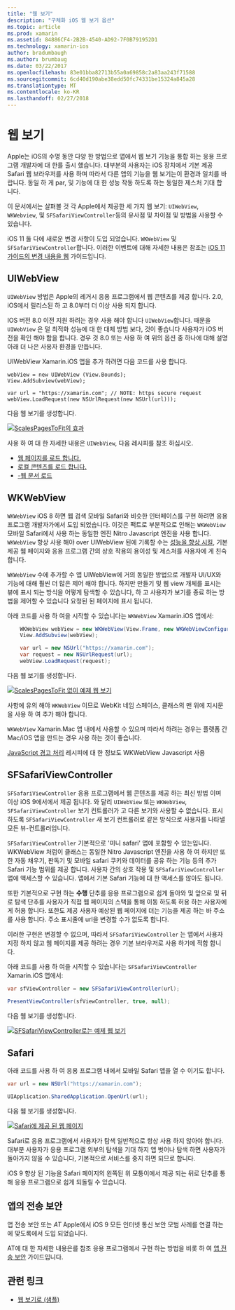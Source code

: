```yaml
---
title: "웹 보기"
description: "구체화 iOS 웹 보기 옵션"
ms.topic: article
ms.prod: xamarin
ms.assetid: 84886CF4-2B2B-4540-AD92-7F0B791952D1
ms.technology: xamarin-ios
author: bradumbaugh
ms.author: brumbaug
ms.date: 03/22/2017
ms.openlocfilehash: 83e01bba82713b55a0a69858c2a83aa243f71588
ms.sourcegitcommit: 6cd40d190abe38edd50fc74331be15324a845a28
ms.translationtype: MT
ms.contentlocale: ko-KR
ms.lasthandoff: 02/27/2018
---
```

# <a name="web-views"></a>웹 보기

Apple는 iOS의 수명 동안 다양 한 방법으로 앱에서 웹 보기 기능을 통합 하는 응용 프로그램 개발자에 대 한를 출시 했습니다. 대부분의 사용자는 iOS 장치에서 기본 제공 Safari 웹 브라우저를 사용 하며 따라서 다른 앱의 기능을 웹 보기는이 환경과 일치를 바랍니다. 동일 하 게 par, 및 기능에 대 한 성능 작동 하도록 하는 동일한 제스처 기대 합니다.

이 문서에서는 살펴볼 것 각 Apple에서 제공한 세 가지 웹 보기: `UIWebView`, `WKWebview`, 및 `SFSafariViewController`등의 유사점 및 차이점 및 방법을 사용할 수 있습니다. 

iOS 11 둘 다에 새로운 변경 사항이 도입 되었습니다. `WKWebView` 및 `SFSafariViewController`합니다. 이러한 이벤트에 대해 자세한 내용은 참조는 [iOS 11 가이드의 변경 내용을 웹](~/ios/platform/introduction-to-ios11/web.md) 가이드입니다.

## <a name="uiwebview"></a>UIWebView

`UIWebView` 방법은 Apple의 레거시 응용 프로그램에서 웹 콘텐츠를 제공 합니다. 2.0, iOS에서 릴리스된 하 고 8.0부터 더 이상 사용 되지 합니다.

IOS 버전 8.0 이전 지원 하려는 경우 사용 해야 합니다 `UIWebView`합니다. 때문을 `UIWebView` 은 덜 최적화 성능에 대 한 대체 방법 보다, 것이 좋습니다 사용자가 iOS 버전을 확인 해야 함을 합니다. 경우 것 8.0 또는 사용 하 여 위의 옵션 중 하나에 대해 설명 아래 더 나은 사용자 환경을 만듭니다.
 
UIWebView Xamarin.iOS 앱을 추가 하려면 다음 코드를 사용 합니다.
 
```
webView = new UIWebView (View.Bounds);
View.AddSubview(webView);

var url = "https://xamarin.com"; // NOTE: https secure request
webView.LoadRequest(new NSUrlRequest(new NSUrl(url)));
```

다음 웹 보기를 생성합니다.

[ ![](uiwebview-images/webview.png "ScalesPagesToFit의 효과")](uiwebview-images/webview.png)

사용 하 여 대 한 자세한 내용은 `UIWebView`, 다음 레시피를 참조 하십시오.


- [웹 페이지를 로드 합니다.](https://developer.xamarin.com/recipes/ios/content_controls/web_view/load_a_web_page/)
- [로컬 콘텐츠를 로드 합니다.](https://developer.xamarin.com/recipes/ios/content_controls/web_view/load_local_content/)
- [-웹 문서 로드](https://developer.xamarin.com/recipes/ios/content_controls/web_view/load_non-web_documents/)

## <a name="wkwebview"></a>WKWebView

`WKWebView` iOS 8 하면 웹 검색 모바일 Safari와 비슷한 인터페이스를 구현 하려면 응용 프로그램 개발자가에서 도입 되었습니다. 이것은 팩트로 부분적으로 인해는 `WKWebView` 모바일 Safari에서 사용 하는 동일한 엔진 Nitro Javascript 엔진을 사용 합니다. `WKWebView` 항상 사용 해야 over UIWebView 된에 기록할 수는 [성능을 향상 시킬](http://blog.initlabs.com/post/100113463211/wkwebview-vs-uiwebview), 기본 제공 웹 페이지와 응용 프로그램 간의 상호 작용의 용이성 및 제스처를 사용자에 게 친숙 합니다.
  
`WKWebView` 수에 추가할 수 앱 UIWebView에 거의 동일한 방법으로 개발자 UI/UX와 기능에 대해 훨씬 더 많은 제어 해야 합니다. 하지만 만들기 및 웹 view 개체를 표시는 뷰에 표시 되는 방식을 어떻게 탐색할 수 있습니다, 하 고 사용자가 보기를 종료 하는 방법을 제어할 수 있습니다 요청된 된 페이지에 표시 됩니다.  

아래 코드를 사용 하 여을 시작할 수 있습니다는 `WKWebView` Xamarin.iOS 앱에서:

```csharp
    WKWebView webView = new WKWebView(View.Frame, new WKWebViewConfiguration());
    View.AddSubview(webView);

    var url = new NSUrl("https://xamarin.com");
    var request = new NSUrlRequest(url);
    webView.LoadRequest(request);
```

다음 웹 보기를 생성합니다.

[ ![](uiwebview-images/wkwebview.png "ScalesPagesToFit 없이 예제 웹 보기")](uiwebview-images/wkwebview.png)

사항에 유의 해야 `WKWebView` 이므로 WebKit 네임 스페이스, 클래스의 맨 위에 지시문을 사용 하 여 추가 해야 합니다.

`WKWebView` Xamarin.Mac 앱 내에서 사용할 수 있으며 따라서 하려는 경우는 플랫폼 간 Mac/iOS 앱을 만드는 경우 사용 하는 것이 좋습니다.

[JavaScript 경고 처리](https://developer.xamarin.com/recipes/ios/content_controls/web_view/handle_javascript_alerts/) 레시피에 대 한 정보도 WKWebView Javascript 사용

<a name="safariviewcontroller" />

## <a name="sfsafariviewcontroller"></a>SFSafariViewController
 
 `SFSafariViewController` 응용 프로그램에서 웹 콘텐츠를 제공 하는 최신 방법 이며 이상 iOS 9에서에서 제공 됩니다. 와 달리 `UIWebView` 또는 `WKWebView`, `SFSafariViewController` 보기 컨트롤러가 고 다른 보기와 사용할 수 없습니다. 표시 하도록 `SFSafariViewController` 새 보기 컨트롤러로 같은 방식으로 사용자를 나타낼 모든 뷰-컨트롤러입니다.
 
 `SFSafariViewController` 기본적으로 '미니 safari' 앱에 포함할 수 있는입니다. WKWebView 처럼이 클래스는 동일한 Nitro Javascript 엔진을 사용 하 여 하지만 또한 자동 채우기, 판독기 및 모바일 safari 쿠키와 데이터를 공유 하는 기능 등의 추가 Safari 기능 범위를 제공 합니다. 사용자 간의 상호 작용 및 `SFSafariViewController` 앱에 액세스할 수 있습니다. 앱에서 기본 Safari 기능에 대 한 액세스를 않아도 됩니다.
 
또한 기본적으로 구현 하는 **수행** 단추를 응용 프로그램으로 쉽게 돌아와 및 앞으로 및 뒤로 탐색 단추를 사용자가 직접 웹 페이지의 스택을 통해 이동 하도록 허용 하는 사용자에 게 허용 합니다. 또한도 제공 사용자 예상된 웹 페이지에 더는 기능을 제공 하는 바 주소를 사용 합니다. 주소 표시줄에 url을 변경할 수가 없도록 합니다. 

이러한 구현은 변경할 수 없으며, 따라서 `SFSafariViewController` 는 앱에서 사용자 지정 하지 않고 웹 페이지를 제공 하려는 경우 기본 브라우저로 사용 하기에 적합 합니다.

아래 코드를 사용 하 여을 시작할 수 있습니다는 `SFSafariViewController` Xamarin.iOS 앱에서:

```csharp
var sfViewController = new SFSafariViewController(url);

PresentViewController(sfViewController, true, null);
```

다음 웹 보기를 생성합니다.

[ ![](uiwebview-images/sfsafariviewcontroller.png "SFSafariViewController로는 예제 웹 보기")](uiwebview-images/sfsafariviewcontroller.png)

## <a name="safari"></a>Safari

아래 코드를 사용 하 여 응용 프로그램 내에서 모바일 Safari 앱을 열 수 이기도 합니다.

```csharp
var url = new NSUrl("https://xamarin.com");

UIApplication.SharedApplication.OpenUrl(url);

```

다음 웹 보기를 생성합니다.

[ ![](uiwebview-images/safari.png "Safari에 제공 된 웹 페이지")](uiwebview-images/safari.png)

Safari로 응용 프로그램에서 사용자가 탐색 일반적으로 항상 사용 하지 않아야 합니다. 대부분 사용자가 응용 프로그램 외부의 탐색을 기대 하지 앱 벗어나 탐색 하면 사용자가 돌아가지 않을 수 있습니다, 기본적으로 서비스를 중지 하면 되므로 합니다.

iOS 9 향상 된 기능을 Safari 페이지의 왼쪽된 위 모퉁이에서 제공 되는 뒤로 단추를 통해 응용 프로그램으로 쉽게 되돌릴 수 있습니다.

## <a name="app-transport-security"></a>앱의 전송 보안

앱 전송 보안 또는 *AT* Apple에서 iOS 9 모든 인터넷 통신 보안 모범 사례를 연결 하는에 맞도록에서 도입 되었습니다.

AT에 대 한 자세한 내용은를 참조 응용 프로그램에서 구현 하는 방법을 비롯 하 여 [앱 전송 보안](~/ios/app-fundamentals/ats.md) 가이드입니다.

## <a name="related-links"></a>관련 링크

- [웹 보기로 (샘플)](https://developer.xamarin.com/samples/monotouch/WebView/)
